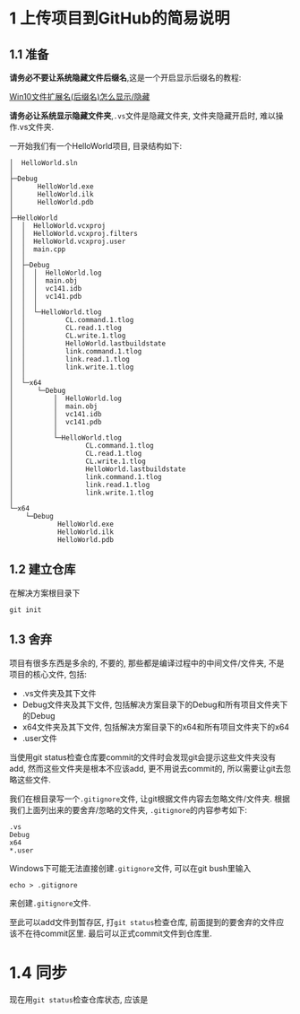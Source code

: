 
# 1 上传项目到GitHub的简易说明

## 1.1 准备

**请务必不要让系统隐藏文件后缀名**,这是一个开启显示后缀名的教程:

[Win10文件扩展名(后缀名)怎么显示/隐藏](https://www.xiazaiba.com/jiaocheng/2636.html)

**请务必让系统显示隐藏文件夹**,`.vs`文件是隐藏文件夹, 文件夹隐藏开启时, 难以操作.vs文件夹.

一开始我们有一个HelloWorld项目, 目录结构如下:
```
│  HelloWorld.sln
│
├─Debug
│      HelloWorld.exe
│      HelloWorld.ilk
│      HelloWorld.pdb
│
├─HelloWorld
│  │  HelloWorld.vcxproj
│  │  HelloWorld.vcxproj.filters
│  │  HelloWorld.vcxproj.user
│  │  main.cpp
│  │
│  ├─Debug
│  │  │  HelloWorld.log
│  │  │  main.obj
│  │  │  vc141.idb
│  │  │  vc141.pdb
│  │  │
│  │  └─HelloWorld.tlog
│  │          CL.command.1.tlog
│  │          CL.read.1.tlog
│  │          CL.write.1.tlog
│  │          HelloWorld.lastbuildstate
│  │          link.command.1.tlog
│  │          link.read.1.tlog
│  │          link.write.1.tlog
│  │
│  └─x64
│      └─Debug
│          │  HelloWorld.log
│          │  main.obj
│          │  vc141.idb
│          │  vc141.pdb
│          │
│          └─HelloWorld.tlog
│                  CL.command.1.tlog
│                  CL.read.1.tlog
│                  CL.write.1.tlog
│                  HelloWorld.lastbuildstate
│                  link.command.1.tlog
│                  link.read.1.tlog
│                  link.write.1.tlog
│
└─x64
    └─Debug
            HelloWorld.exe
            HelloWorld.ilk
            HelloWorld.pdb
```

## 1.2 建立仓库

在解决方案根目录下
```
git init
```

## 1.3 舍弃

项目有很多东西是多余的, 不要的, 那些都是编译过程中的中间文件/文件夹, 不是项目的核心文件, 包括:

* .vs文件夹及其下文件
* Debug文件夹及其下文件, 包括解决方案目录下的Debug和所有项目文件夹下的Debug
* x64文件夹及其下文件, 包括解决方案目录下的x64和所有项目文件夹下的x64
* .user文件

当使用git status检查仓库要commit的文件时会发现git会提示这些文件夹没有add, 然而这些文件夹是根本不应该add, 更不用说去commit的, 所以需要让git去忽略这些文件.

我们在根目录写一个`.gitignore`文件, 让git根据文件内容去忽略文件/文件夹. 根据我们上面列出来的要舍弃/忽略的文件夹, `.gitignore`的内容参考如下:

```
.vs
Debug
x64
*.user
```

Windows下可能无法直接创建`.gitignore`文件, 可以在git bush里输入
```
echo > .gitignore
```
来创建`.gitignore`文件.

至此可以add文件到暂存区, 打`git status`检查仓库, 前面提到的要舍弃的文件应该不在待commit区里. 最后可以正式commit文件到仓库里.

# 1.4 同步

现在用`git status`检查仓库状态, 应该是